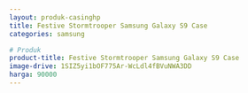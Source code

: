 ```yaml
---
layout: produk-casinghp
title: Festive Stormtrooper Samsung Galaxy S9 Case
categories: samsung

# Produk
product-title: Festive Stormtrooper Samsung Galaxy S9 Case
image-drive: 1SIZ5yi1bOF775Ar-WcLdl4fBVuNWA3DD
harga: 90000
---
```


